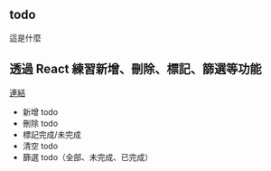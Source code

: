 todo
-------------
這是什麼

透過 React 練習新增、刪除、標記、篩選等功能
-------------
[連結](https://kevincodeplace.github.io/todoapp/)
- 新增 todo
- 刪除 todo
- 標記完成/未完成
- 清空 todo
- 篩選 todo（全部、未完成、已完成）
